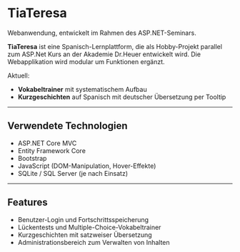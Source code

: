 # TiaTeresa

Webanwendung, entwickelt im Rahmen des ASP.NET-Seminars.

**TiaTeresa** ist eine Spanisch-Lernplattform, die als Hobby-Projekt parallel zum ASP.Net Kurs an der Akademie Dr.Heuer entwickelt wird. Die Webapplikation wird modular um Funktionen ergänzt. 

Aktuell:
-  **Vokabeltrainer** mit systematischem Aufbau
-  **Kurzgeschichten** auf Spanisch mit deutscher Übersetzung per Tooltip

---

## Verwendete Technologien

- ASP.NET Core MVC
- Entity Framework Core
- Bootstrap
- JavaScript (DOM-Manipulation, Hover-Effekte)
- SQLite / SQL Server (je nach Einsatz)

---

## Features

- Benutzer-Login und Fortschrittsspeicherung
- Lückentests und Multiple-Choice-Vokabeltrainer
- Kurzgeschichten mit satzweiser Übersetzung
- Administrationsbereich zum Verwalten von Inhalten

